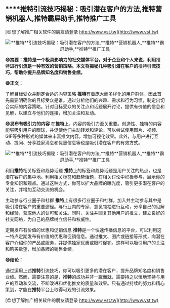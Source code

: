 ## ****推特**引流技巧揭秘：吸引潜在客户的方法,**推特**营销机器人,**推特**霸屏助手,**推特**推广工具**

[😍想了解推广相关软件的朋友请登录 http://www.vst.tw](http://www.vst.tw)

 <center><img src="https://vst.tw/MP4/tuiguang/png/2.png" alt="**推特**引流技巧揭秘：吸引潜在客户的方法,**推特**营销机器人,**推特**霸屏助手,**推特**推广工具"></center>

**😄摘要：**推特**是一个极具影响力的社交媒体平台，对于企业和个人来说，利用**推特**进行引流是一种有效的营销策略。本文将揭秘几种吸引潜在客户的**推特**引流技巧，帮助你提升品牌知名度和销售业绩。**

**😄正文：**

了解目标受众并制定合适的内容策略
**推特**有着庞大而多样化的用户群体，因此首先需要明确你的目标受众是谁。通过分析他们的兴趣、需求和行为习惯，制定出切合实际的内容策略。针对目标受众的关注点和话题展开讨论，提供有价值的信息和见解，以建立与他们的连接，增加关注和互动。

**😄发布有吸引力的内容**
在**推特**上，内容的吸引力至关重要。创造性、独特的内容能够吸引用户的眼球，并促使他们主动转发和评论。可以尝试使用图片、视频、GIF等多种形式的媒体来丰富推文内容，增加可视化效果。此外，与用户进行互动、提问、分享独家消息和优惠信息等也是吸引潜在客户的有效方式。

 <center><img src="https://vst.tw/MP4/tuiguang/png/7.png" alt="**推特**引流技巧揭秘：吸引潜在客户的方法,**推特**营销机器人,**推特**霸屏助手,**推特**推广工具"></center>

利用**推特**相关标签和趋势话题
**推特**上的标签和趋势话题是用户关注的热点，也是潜在客户的集中地。利用相关标签和趋势话题，在相关讨论中积极参与，展示你的专业知识和观点。通过这种方式，你可以扩大品牌的曝光度，吸引更多潜在客户的关注，并增加互动交流的机会。

主动参与行业圈子和社群
**推特**上有很多行业圈子和社群，加入并主动参与其中是吸引潜在客户的重要途径。与行业内的专家、意见领袖进行互动，分享自己的见解和经验，获取他人的认可和关注。同时，关注并回复其他用户的推文，建立良好的社交网络，为自己的品牌树立信任和权威性。

定期发布有价值的优惠和促销信息
**推特**是一个快速传播信息的平台，可以利用这一特点定期发布有价值的优惠和促销信息。通过推文、图片或链接等形式，向潜在客户介绍你的产品或服务，并提供独家优惠或限时促销。这样可以吸引用户的关注和购买欲望，增加品牌的销售业绩。

**😄结论：**

通过运用上述**推特**引流技巧，你可以吸引更多的潜在客户，提升品牌知名度和销售业绩。然而，需要注意的是，**推特**的成功并非一蹴而就，需要持之以恒地坚持与用户的互动和交流，不断改进和优化推文的质量和效果。只有通过持续的努力和精心策划，才能在**推特**平台上取得可观的引流效果。

[😍想了解推广相关软件的朋友请登录 http://www.vst.tw](http://www.vst.tw)



